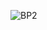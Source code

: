 ![BP2](https://user-images.githubusercontent.com/11818890/68912085-0e1a2400-0725-11ea-9d6a-10c4b4b2ad73.png)
